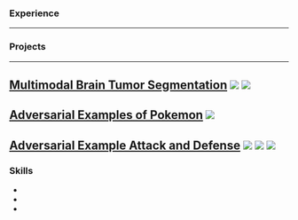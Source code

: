 ### Experience
---

### Projects
---
[Multimodal Brain Tumor Segmentation](https://github.com/as791/Multimodal-Brain-Tumor-Segmentation)
<img src="/images/mtbs-1.png?raw=true"/>
<img src="/images/mtbs-2.png?raw=true"/>
---
[Adversarial Examples of Pokemon](https://github.com/as791/Adversarial-Examples-of-Pokemon)
<img src="/images/aeop-1.png?raw=true"/>
---
[Adversarial Example Attack and Defense](https://github.com/as791/Adversarial-Example-Attack-and-Defense)
<img src="/images/fgsm-attack.png?raw=true"/>
<img src="/images/ifgsm-attack.png?raw=true"/>
<img src="/images/mifgsm-attack.png?raw=true"/>
---
### Skills
- 
-
-

